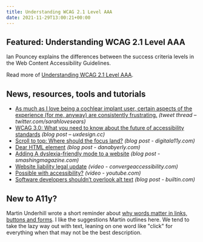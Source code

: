 ```yaml
---
title: Understanding WCAG 2.1 Level AAA
date: 2021-11-29T13:00:21+00:00
---
```


## Featured: Understanding WCAG 2.1 Level AAA

Ian Pouncey explains the differences between the success criteria levels in the Web Content Accessibility Guidelines.

Read more of [Understanding WCAG 2.1 Level AAA](https://tetralogical.com/blog/2021/11/26/understanding-wcag-level-aaa/).

## News, resources, tools and tutorials

- [As much as I love being a cochlear implant user, certain aspects of the experience (for me, anyway) are consistently frustrating.](https://twitter.com/sarahlovesears/status/1453698438365843480) *(tweet thread – twitter.com/sarahlovesears)*
- [WCAG 3.0: What you need to know about the future of accessibility standards](https://uxdesign.cc/wcag-3-0-what-you-need-to-know-about-the-future-of-accessibility-standards-2e1f6374f2c7) *(blog post – uxdesign.cc)*
- [Scroll to top: Where should the focus land?](https://www.digitala11y.com/scroll-to-top-where-should-the-focus-land/) *(blog post - digitala11y.com)*
- [Dear HTML element](https://danabyerly.com/notes/dear-html-element/) *(blog post - danabyerly.com)*
- [Adding A dyslexia-friendly mode to a website](https://www.smashingmagazine.com/2021/11/dyslexia-friendly-mode-website/) *(blog post - smashingmagazine.com)*
- [Website liability legal update](https://convergeaccessibility.com/2021/11/22/accessing_higher_ground_2021/) *(video - convergeaccessibility.com)*
- [Possible with accessibility?](https://www.youtube.com/watch?v=RUfX8LNE54U) *(video - youtube.com)*
- [Software developers shouldn’t overlook alt text](https://builtin.com/software-engineering-perspectives/alt-text-for-developers) *(blog post - builtin.com)*

## New to A11y?

Martin Underhill wrote a short reminder about [why words matter in links, buttons and forms](https://www.tempertemper.net/blog/what-do-we-do-with-a-link-or-button-matters). I like the suggestions Martin outlines here. We tend to take the lazy way out with text, leaning on one word like "click" for everything when that may not be the best description.
